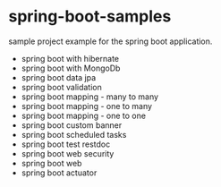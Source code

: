 # spring-boot-samples

sample project example for the spring boot application.

 - spring boot with hibernate
 - spring boot with MongoDb 
 - spring boot data jpa 
 - spring boot validation
 - spring boot mapping - many to many
 - spring boot mapping - one to many
 - spring boot mapping - one to one
 - spring boot custom banner
 - spring boot scheduled tasks
 - spring boot test restdoc
 - spring boot web security
 - spring boot web
 - spring boot actuator
